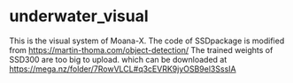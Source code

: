 # underwater_visual
This is the visual system of Moana-X.
The code of SSDpackage is modified from https://martin-thoma.com/object-detection/
The trained weights of SSD300 are too big to upload. which can be downloaded at https://mega.nz/folder/7RowVLCL#q3cEVRK9jyOSB9el3SssIA
